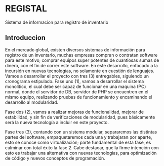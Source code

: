 # REGISTAL

Sistema de informacion para registro de inventario



## Introduccion

En el mercado global, existen diversos sistemas de información para registro de un inventario, muchas empresas compran o contratan software para este motivo; comprar equipos super potentes de cuantiosas sumas de dinero, con el fin de correr este software.
En este desarrollo, enfocado a la incursión en nuevas tecnologías, no solamente en cuestión de lenguajes. Vamos a desarrollar el proyecto con tres (3) entregables, siguiendo un cronograma estipulado.
Fase uno (1), vamos a desarrollar el sistema monolítico, el cual debe ser capaz de funcionar en una maquina (PC) normal, donde el servidor de DB, servidor de PHP se encuentren en el mismo equipo, realizando pruebas de funcionamiento y encaminando el desarrollo al modularidad.

Fase dos (2), vamos a realizar mejoras de funcionalidad, mejorar de estabilidad, y sin fin de verificaciones de modularidad, pues básicamente será la nueva tecnología a incluir en este proyecto.

Fase tres (3), contando con un sistema modular, separaremos las distintas partes del software, empaquetaremos cada una y trabajaran por aparte, esto se conoce como virtualización; parte fundamental de esta fase, es culminar con total éxito la fase 2.
Cabe destacar, que la firme intención con esto es trabajar una alternativa con nuevas tecnologías, para optimización de código y nuevos conceptos de programación.



## 
